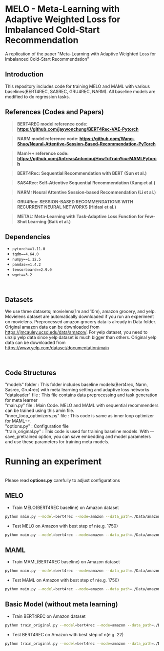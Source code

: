 # MELO - Meta-Learning with Adaptive Weighted Loss for Imbalanced Cold-Start Recommendation


A replication of the paper "Meta-Learning with Adaptive Weighted Loss for
Imbalanced Cold-Start Recommendation"

## Introduction

This repository includes code for training MELO and MAML with various baselines(BERT4REC, SASREC, GRU4REC, NARM). All baseline models are modified to do regression tasks. 


## References (Codes and Papers)

> **BERT4REC model reference code: https://github.com/jaywonchung/BERT4Rec-VAE-Pytorch**

> **NARM model reference code: https://github.com/Wang-Shuo/Neural-Attentive-Session-Based-Recommendation-PyTorch**

> **Maml++ reference code: https://github.com/AntreasAntoniou/HowToTrainYourMAMLPytorch**


> **BERT4Rec: Sequential Recommendation with BERT (Sun et al.)**

> **SAS4Rec: Self-Attentive Sequential Recommendation (Kang et al.)**

> **NARM: Neural Attentive Session-based Recommendation (Li et al.)**

> **GRU4Rec: SESSION-BASED RECOMMENDATIONS WITH RECURRENT NEURAL NETWORKS (Hidasi et al.)**

> **METAL: Meta-Learning with Task-Adaptive Loss Function for Few-Shot Learning (Baik et al.)** 





## Dependencies  
* `pytorch==1.11.0` 
* `tqdm==4.64.0` 
* `numpy==1.12.5`
* `pandas==1.4.2`
* `tensorboard==2.9.0`
* `wget==3.2`
  
<br/>

## Datasets

We use three datasets; movielens(1m and 10m), amazon grocery, and yelp. Movielens dataset are automatically downloaded if you run an experiment on movielens. Preprocessed amazon grocery data is already in Data folder. Original amazon data can be downloaded from https://jmcauley.ucsd.edu/data/amazon/. For yelp dataset, you need to unzip yelp data since yelp dataset is much bigger than others. Original yelp data can be downloaded from https://www.yelp.com/dataset/documentation/main



<br/>

## Code Structures
"models" folder                      : This folder includes baseline models(Bert4rec, Narm, Sasrec, Gru4rec) with meta learning setting and adaptive loss networks<br/> 
"dataloader" file                    : This file contains data preprocessing and task generation for meta learner<br/>
"main.py" file                       : Main Code. MELO and MAML with sequential recommenders can be trained using this amin file. <br/>
"inner_loop_optimizers.py" file      : This code is same as inner loop optimizer for MAML++.<br/>
"options.py"                         : Configuration file<br/>
"train_original.py"                  : This code is used for training baseline models. With --save_pretrained option, you can save embedding and model parameters and use these parameters for training meta models.<br/>



# Running an experiment
<br/>
Please read <strong>options.py</strong> carefully to adjust configurations
<br/>


## MELO

* Train MELO(BERT4REC baseline) on Amazon dataset
```bash 
python main.py --model=bert4rec --mode=amazon --data_path=./Data/amazon/grocery_ratings.csv  --val_size=1000 --num_test_data=5000 --num_train_iterations=3000 --load_pretrained_embedding=True 
```

* Test MELO on Amazon with best step of n(e.g. 1750) 
```bash 
python main.py --model=bert4rec --mode=amazon --data_path=./Data/amazon/grocery_ratings.csv  --val_size=1000 --num_test_data=5000 --num_train_iterations=3000 --load_pretrained_embedding=True --test --checkpoint_step=1750
```

## MAML

* Train MAML(BERT4REC baseline) on Amazon dataset
```bash 
python main.py --model=bert4rec --mode=amazon --data_path=./Data/amazon/grocery_ratings.csv  --val_size=1000 --num_test_data=5000 --num_train_iterations=3000 --load_pretrained_embedding=True --use_adaptive_loss=False
```

* Test MAML on Amazon with best step of n(e.g. 1750) 
```bash 
python main.py --model=bert4rec --mode=amazon --data_path=./Data/amazon/grocery_ratings.csv  --val_size=1000 --num_test_data=5000 --num_train_iterations=3000 --load_pretrained_embedding=True --use_adaptive_loss=False 
```

## Basic Model (without meta learning)
* Train BERT4REC on Amazon dataset
```bash 
python train_original.py --model=bert4rec --mode=amazon --data_path=./Data/amazon/grocery_ratings.csv --pretrain_epochs=40 --val_size=1000 --num_test_data=5000 --save_pretrained=False
```

* Test BERT4REC on Amazon with best step of n(e.g. 22) 
```bash 
python train_original.py --model=bert4rec --mode=amazon --data_path=./Data/amazon/grocery_ratings.csv --val_size=1000 --num_test_data=5000 --save_pretrained=False --test --checkpoint_step=22
```
